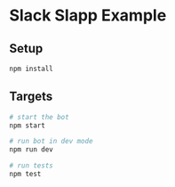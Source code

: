 # Slack Slapp Example

## Setup

```bash
npm install
```

## Targets
```bash
# start the bot
npm start 

# run bot in dev mode
npm run dev

# run tests
npm test
```
